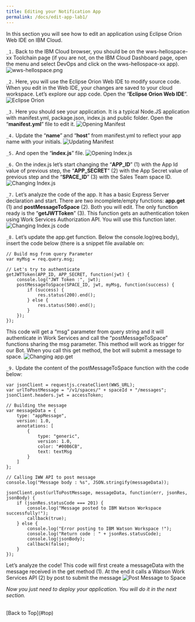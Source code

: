 ```yaml
---
title: Editing your Notification App
permalink: /docs/edit-app-lab1/
---
```


<a name="top"/>

In this section you will see how to edit an application using Eclipse Orion Web IDE on IBM Cloud.

`_1.` Back to the IBM Cloud browser, you should be on the wws-hellospace-xx Toolchain page (if you are not, on the IBM Cloud Dashboard page, open the menu and select DevOps and click on the wws-hellospace-xx app).
![wws-hellospace.png](../images/wws-hellospace.png)

`_2.` Here, you will use the Eclipse Orion Web IDE to modify source code. When you edit in the Web IDE, your changes are saved to your cloud workspace. Let’s explore our app code. Open the “**Eclipse Orion Web IDE**”.
![Eclipse Orion](../images/eclipse-orion.png)

`_3.` Here you should see your application. It is a typical Node.JS application with manifest.yml, package.json, index.js and public folder. Open the “**manifest.yml**” file to edit it.
![Opening Manifest](../images/manifest-yml.png)

`_4.` Update the “**name**” and “**host**” from manifest.yml to reflect your app name with your initials.
![Updating Manifest](../images/update-manifest-lab1.png)

`_5.` And open the “**index.js**” file.
![Opening Index.js](../images/indexjs-lab1.png)

`_6.` On the index.js let’s start changing the “**APP_ID**” (1) with the App Id value of previous step,  the “**APP_SECRET**” (2) with the App Secret value of previous step and the “**SPACE_ID**” (3) with the Sales Team space ID.  
![Changing Index.js](../images/changing-index-lab1.png)

`_7.` Let’s analyze the code of the app. It has a basic Express Server declaration and start. There are two incomplete/empty functions: **app.get** (1) and **postMessageToSpace** (2). Both you will edit. The only function ready is the “**getJWTToken**” (3). This function gets an authentication token using Work Services Authorization API. You will use this function later.
![Changing Index.js code](../images/indexjs-code.png)

`_8.` Let’s update the app.get function. Below the console.log(req.body), insert the code below (there is a snippet file available on:
```
// Build msg from query Parameter
var myMsg = req.query.msg;

// Let's try to authenticate
getJWTToken(APP_ID, APP_SECRET, function(jwt) {
	console.log("JWT Token :", jwt);
	postMessageToSpace(SPACE_ID, jwt, myMsg, function(success) {
		if (success) {
			res.status(200).end();
		} else {
			res.status(500).end();
		}
	});
});
```  
This code will get a “msg” parameter from query string and it will authenticate in Work Services and call the “postMessageToSpace” functions sharing the msg parameter. This method will work as trigger for our Bot. When you call this get method, the bot will submit a message to space.
![Changing app.get](../images/appget-lab1.png)

`_9.` Update the content of the postMessageToSpace function with the code below:
```
var jsonClient = requestjs.createClient(WWS_URL);
var urlToPostMessage = "/v1/spaces/" + spaceId + "/messages";
jsonClient.headers.jwt = accessToken;

// Building the message
var messageData = {
    type: "appMessage",
    version: 1.0,
    annotations: [
        {
            type: "generic",
            version: 1.0,
            color: "#00B6CB",
            text: textMsg
        }
    ]
};

// Calling IWW API to post message
console.log("Message body : %s", JSON.stringify(messageData));

jsonClient.post(urlToPostMessage, messageData, function(err, jsonRes, jsonBody) {
    if (jsonRes.statusCode === 201) {
        console.log("Message posted to IBM Watson Workspace successfully!");
        callback(true);
    } else {
        console.log("Error posting to IBM Watson Workspace !");
        console.log("Return code : " + jsonRes.statusCode);
        console.log(jsonBody);
        callback(false);
    }
});
```
Let’s analyze the code! This code will first create a messageData with the message received in the get method (1). At the end it calls a Watson Work Services API (2) by post to submit the message
![Post Message to Space](../images/postmsgtospace.png)

*Now you just need to deploy your application. You will do it in the next section.*

<br/>
[Back to Top](#top)  
